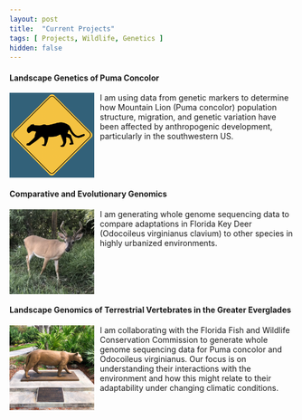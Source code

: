 ```yaml
---
layout: post
title:  "Current Projects"
tags: [ Projects, Wildlife, Genetics ]
hidden: false
---
```


#### Landscape Genetics of Puma Concolor
<div style="display: flex; align-items: flex-start;">
    <img src="assets/images/posts/2023/panther-crossing-sign.jpg" alt="Landscape Genetics" style="margin-right: 10px; width: 150px;">
    I am using data from genetic markers to determine how Mountain Lion (Puma concolor) population structure, migration, and genetic variation have been affected by anthropogenic development, particularly in the southwestern US.
</div>

#### Comparative and Evolutionary Genomics
<div style="display: flex; align-items: flex-start;">
    <img src="assets/images/posts/2023/key-deer-2.jpg" alt="Comparative and Evolutionary Genomics" style="margin-right: 10px; width: 150px;">
    I am generating whole genome sequencing data to compare adaptations in Florida Key Deer (Odocoileus virginianus clavium) to other species in highly urbanized environments.
</div>

#### Landscape Genomics of Terrestrial Vertebrates in the Greater Everglades 
<div style="display: flex; align-items: flex-start;">
    <img src="assets/images/posts/2023/panther-statue.jpg" alt="Landscape Genomics of Terrestrial Vertebrates in the Greater Everglades" style="margin-right: 10px; width: 150px;">
    I am collaborating with the Florida Fish and Wildlife Conservation Commission to generate whole genome sequencing data for Puma concolor and Odocoileus virginianus. Our focus is on understanding their interactions with the environment and how this might relate to their adaptability under changing climatic conditions.
</div>

